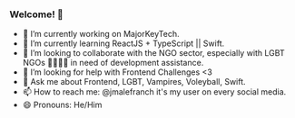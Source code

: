 ### Welcome! 👋

- 🔭 I’m currently working on MajorKeyTech.
- 🌱 I’m currently learning ReactJS + TypeScript || Swift.
- 👯 I’m looking to collaborate with the NGO sector, especially with LGBT NGOs 🏳‍🌈🏳‍⚧ in need of development assistance.
- 🤔 I’m looking for help with Frontend Challenges <3
- 💬 Ask me about Frontend, LGBT, Vampires, Voleyball, Swift.
- 📫 How to reach me: @jmalefranch it's my user on every social media.
- 😄 Pronouns: He/Him
